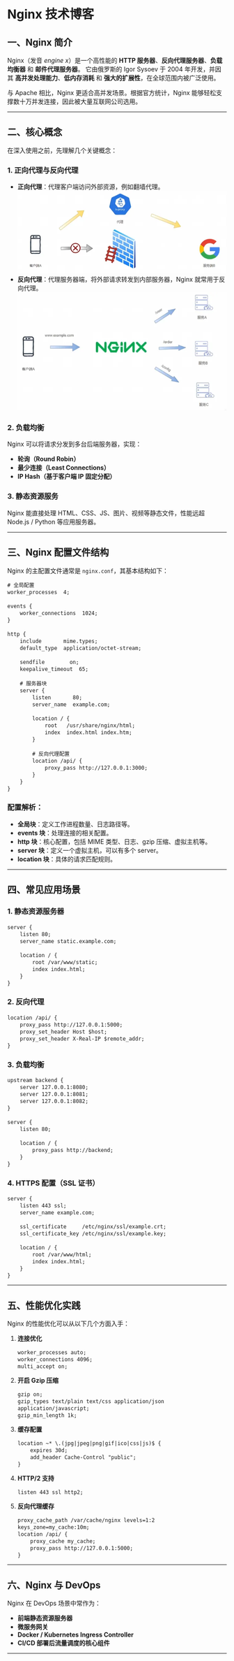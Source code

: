 # Nginx 技术博客

## 一、Nginx 简介

Nginx（发音 *engine x*）是一个高性能的 **HTTP 服务器**、**反向代理服务器**、**负载均衡器** 和 **邮件代理服务器**。
它由俄罗斯的 Igor Sysoev 于 2004 年开发，并因其 **高并发处理能力**、**低内存消耗** 和 **强大的扩展性**，在全球范围内被广泛使用。

与 Apache 相比，Nginx 更适合高并发场景。根据官方统计，Nginx 能够轻松支撑数十万并发连接，因此被大量互联网公司选用。

---

## 二、核心概念

在深入使用之前，先理解几个关键概念：

### 1. 正向代理与反向代理

* **正向代理**：代理客户端访问外部资源，例如翻墙代理。
![alt text](./images/image.png)
* **反向代理**：代理服务器端，将外部请求转发到内部服务器，Nginx 就常用于反向代理。
![alt text](./images/image-1.png)
### 2. 负载均衡

Nginx 可以将请求分发到多台后端服务器，实现：

* **轮询（Round Robin）**
* **最少连接（Least Connections）**
* **IP Hash（基于客户端 IP 固定分配）**

### 3. 静态资源服务

Nginx 能直接处理 HTML、CSS、JS、图片、视频等静态文件，性能远超 Node.js / Python 等应用服务器。

---

## 三、Nginx 配置文件结构

Nginx 的主配置文件通常是 `nginx.conf`，其基本结构如下：

```nginx
# 全局配置
worker_processes  4;

events {
    worker_connections  1024;
}

http {
    include       mime.types;
    default_type  application/octet-stream;

    sendfile        on;
    keepalive_timeout  65;

    # 服务器块
    server {
        listen       80;
        server_name  example.com;

        location / {
            root   /usr/share/nginx/html;
            index  index.html index.htm;
        }

        # 反向代理配置
        location /api/ {
            proxy_pass http://127.0.0.1:3000;
        }
    }
}
```

### 配置解析：

* **全局块**：定义工作进程数量、日志路径等。
* **events 块**：处理连接的相关配置。
* **http 块**：核心配置，包括 MIME 类型、日志、gzip 压缩、虚拟主机等。
* **server 块**：定义一个虚拟主机，可以有多个 server。
* **location 块**：具体的请求匹配规则。

---

## 四、常见应用场景

### 1. 静态资源服务器

```nginx
server {
    listen 80;
    server_name static.example.com;

    location / {
        root /var/www/static;
        index index.html;
    }
}
```

### 2. 反向代理

```nginx
location /api/ {
    proxy_pass http://127.0.0.1:5000;
    proxy_set_header Host $host;
    proxy_set_header X-Real-IP $remote_addr;
}
```

### 3. 负载均衡

```nginx
upstream backend {
    server 127.0.0.1:8080;
    server 127.0.0.1:8081;
    server 127.0.0.1:8082;
}

server {
    listen 80;

    location / {
        proxy_pass http://backend;
    }
}
```

### 4. HTTPS 配置（SSL 证书）

```nginx
server {
    listen 443 ssl;
    server_name example.com;

    ssl_certificate     /etc/nginx/ssl/example.crt;
    ssl_certificate_key /etc/nginx/ssl/example.key;

    location / {
        root /var/www/html;
        index index.html;
    }
}
```

---

## 五、性能优化实践

Nginx 的性能优化可以从以下几个方面入手：

1. **连接优化**

   ```nginx
   worker_processes auto;
   worker_connections 4096;
   multi_accept on;
   ```

2. **开启 Gzip 压缩**

   ```nginx
   gzip on;
   gzip_types text/plain text/css application/json application/javascript;
   gzip_min_length 1k;
   ```

3. **缓存配置**

   ```nginx
   location ~* \.(jpg|jpeg|png|gif|ico|css|js)$ {
       expires 30d;
       add_header Cache-Control "public";
   }
   ```

4. **HTTP/2 支持**

   ```nginx
   listen 443 ssl http2;
   ```

5. **反向代理缓存**

   ```nginx
   proxy_cache_path /var/cache/nginx levels=1:2 keys_zone=my_cache:10m;
   location /api/ {
       proxy_cache my_cache;
       proxy_pass http://127.0.0.1:5000;
   }
   ```

---

## 六、Nginx 与 DevOps

Nginx 在 DevOps 场景中常作为：

* **前端静态资源服务器**
* **微服务网关**
* **Docker / Kubernetes Ingress Controller**
* **CI/CD 部署后流量调度的核心组件**

---
